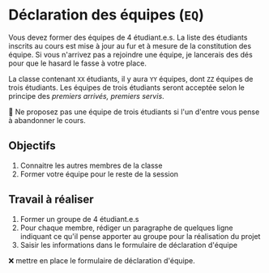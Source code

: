 # Déclaration des équipes (`EQ`)

Vous devez former des équipes de 4 étudiant.e.s. La liste des étudiants inscrits au cours est mise à jour au fur et à mesure de la constitution des équipe. Si vous n'arrivez pas a rejoindre une équipe, je lancerais des dés pour que le hasard le fasse à votre place.

La classe contenant `XX` étudiants, il y aura `YY` équipes, dont `ZZ` équipes de trois étudiants. Les équipes de trois étudiants seront acceptée selon le principe des _premiers arrivés, premiers servis_.

:rotating_light: Ne proposez pas une équipe de trois étudiants si l'un d'entre vous pense à abandonner le cours.


## Objectifs

  1. Connaitre les autres membres de la classe
  2. Former votre équipe pour le reste de la session

## Travail à réaliser

  1. Former un groupe de 4 étudiant.e.s
  2. Pour chaque membre, rédiger un paragraphe de quelques ligne indiquant ce qu'il pense apporter au groupe pour la réalisation du projet
  3. Saisir les informations dans le formulaire de déclaration d'équipe

:x: mettre en place le formulaire de déclaration d'équipe.

